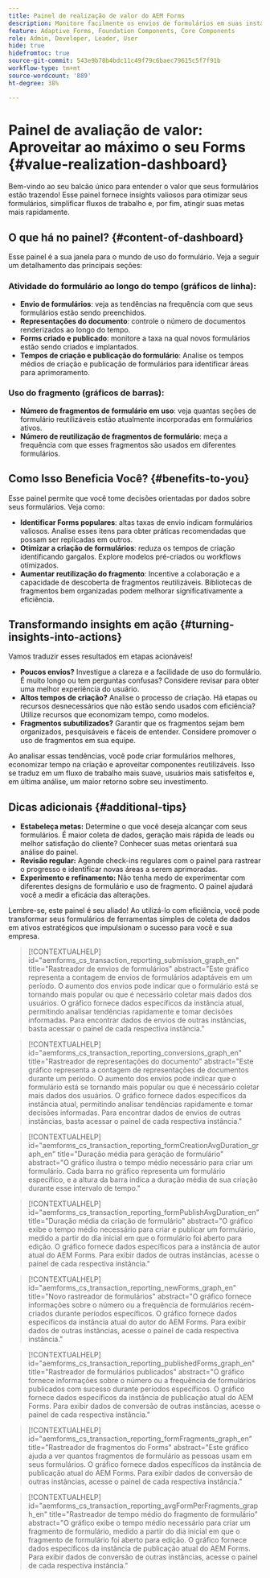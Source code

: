 ```yaml
---
title: Painel de realização de valor do AEM Forms
description: Monitore facilmente os envios de formulários em suas instâncias do AEM Forms com nosso painel de rastreamento intuitivo.
feature: Adaptive Forms, Foundation Components, Core Components
role: Admin, Developer, Leader, User
hide: true
hidefromtoc: true
source-git-commit: 543e9b78b4bdc11c49f79c6baec79615c5f7f91b
workflow-type: tm+mt
source-wordcount: '889'
ht-degree: 38%

---
```



# Painel de avaliação de valor: Aproveitar ao máximo o seu Forms {#value-realization-dashboard}

Bem-vindo ao seu balcão único para entender o valor que seus formulários estão trazendo! Esse painel fornece insights valiosos para otimizar seus formulários, simplificar fluxos de trabalho e, por fim, atingir suas metas mais rapidamente.

## O que há no painel? {#content-of-dashboard}

Esse painel é a sua janela para o mundo de uso do formulário. Veja a seguir um detalhamento das principais seções:

### Atividade do formulário ao longo do tempo (gráficos de linha):

* **Envio de formulários**: veja as tendências na frequência com que seus formulários estão sendo preenchidos.
* **Representações do documento**: controle o número de documentos renderizados ao longo do tempo.
* **Forms criado e publicado**: monitore a taxa na qual novos formulários estão sendo criados e implantados.
* **Tempos de criação e publicação do formulário**: Analise os tempos médios de criação e publicação de formulários para identificar áreas para aprimoramento.

### Uso do fragmento (gráficos de barras):

* **Número de fragmentos de formulário em uso**: veja quantas seções de formulário reutilizáveis estão atualmente incorporadas em formulários ativos.
* **Número de reutilização de fragmentos de formulário**: meça a frequência com que esses fragmentos são usados em diferentes formulários.


## Como Isso Beneficia Você? {#benefits-to-you}

Esse painel permite que você tome decisões orientadas por dados sobre seus formulários. Veja como:

* **Identificar Forms populares**: altas taxas de envio indicam formulários valiosos. Analise esses itens para obter práticas recomendadas que possam ser replicadas em outros.
* **Otimizar a criação de formulários**: reduza os tempos de criação identificando gargalos. Explore modelos pré-criados ou workflows otimizados.
* **Aumentar reutilização do fragmento**: Incentive a colaboração e a capacidade de descoberta de fragmentos reutilizáveis. Bibliotecas de fragmentos bem organizadas podem melhorar significativamente a eficiência.


## Transformando insights em ação {#turning-insights-into-actions}

Vamos traduzir esses resultados em etapas acionáveis!

* **Poucos envios?** Investigue a clareza e a facilidade de uso do formulário. É muito longo ou tem perguntas confusas? Considere revisar para obter uma melhor experiência do usuário.
* **Altos tempos de criação?** Analise o processo de criação. Há etapas ou recursos desnecessários que não estão sendo usados com eficiência? Utilize recursos que economizam tempo, como modelos.
* **Fragmentos subutilizados?** Garantir que os fragmentos sejam bem organizados, pesquisáveis e fáceis de entender. Considere promover o uso de fragmentos em sua equipe.

Ao analisar essas tendências, você pode criar formulários melhores, economizar tempo na criação e aproveitar componentes reutilizáveis. Isso se traduz em um fluxo de trabalho mais suave, usuários mais satisfeitos e, em última análise, um maior retorno sobre seu investimento.


## Dicas adicionais {#additional-tips}

* **Estabeleça metas:** Determine o que você deseja alcançar com seus formulários. É maior coleta de dados, geração mais rápida de leads ou melhor satisfação do cliente? Conhecer suas metas orientará sua análise do painel.
* **Revisão regular:** Agende check-ins regulares com o painel para rastrear o progresso e identificar novas áreas a serem aprimoradas.
* **Experimento e refinamento:** Não tenha medo de experimentar com diferentes designs de formulário e uso de fragmento. O painel ajudará você a medir a eficácia das alterações.

Lembre-se, este painel é seu aliado! Ao utilizá-lo com eficiência, você pode transformar seus formulários de ferramentas simples de coleta de dados em ativos estratégicos que impulsionam o sucesso para você e sua empresa.


>[!CONTEXTUALHELP]
>id="aemforms_cs_transaction_reporting_submission_graph_en"
>title="Rastreador de envios de formulários"
>abstract="Este gráfico representa a contagem de envios de formulários adaptáveis em um período. O aumento dos envios pode indicar que o formulário está se tornando mais popular ou que é necessário coletar mais dados dos usuários. O gráfico fornece dados específicos da instância atual, permitindo analisar tendências rapidamente e tomar decisões informadas. Para encontrar dados de envios de outras instâncias, basta acessar o painel de cada respectiva instância."

>[!CONTEXTUALHELP]
>id="aemforms_cs_transaction_reporting_conversions_graph_en"
>title="Rastreador de representações do documento"
>abstract="Este gráfico representa a contagem de representações de documentos durante um período. O aumento dos envios pode indicar que o formulário está se tornando mais popular ou que é necessário coletar mais dados dos usuários. O gráfico fornece dados específicos da instância atual, permitindo analisar tendências rapidamente e tomar decisões informadas. Para encontrar dados de envios de outras instâncias, basta acessar o painel de cada respectiva instância."

>[!CONTEXTUALHELP]
>id="aemforms_cs_transaction_reporting_formCreationAvgDuration_graph_en"
>title="Duração média para geração de formulário"
>abstract="O gráfico ilustra o tempo médio necessário para criar um formulário. Cada barra no gráfico representa um formulário específico, e a altura da barra indica a duração média de sua criação durante esse intervalo de tempo."

>[!CONTEXTUALHELP]
>id="aemforms_cs_transaction_reporting_formPublishAvgDuration_en"
>title="Duração média da criação de formulário"
>abstract="O gráfico exibe o tempo médio necessário para criar e publicar um formulário, medido a partir do dia inicial em que o formulário foi aberto para edição. O gráfico fornece dados específicos para a instância de autor atual do AEM Forms. Para exibir dados de outras instâncias, acesse o painel de cada respectiva instância."

>[!CONTEXTUALHELP]
>id="aemforms_cs_transaction_reporting_newForms_graph_en"
>title="Novo rastreador de formulários"
>abstract="O gráfico fornece informações sobre o número ou a frequência de formulários recém-criados durante períodos específicos. O gráfico fornece dados específicos da instância atual do autor do AEM Forms. Para exibir dados de outras instâncias, acesse o painel de cada respectiva instância."

>[!CONTEXTUALHELP]
>id="aemforms_cs_transaction_reporting_publishedForms_graph_en"
>title="Rastreador de formulários publicados"
>abstract="O gráfico fornece informações sobre o número ou a frequência de formulários publicados com sucesso durante períodos específicos. O gráfico fornece dados específicos da instância de publicação atual do AEM Forms. Para exibir dados de conversão de outras instâncias, acesse o painel de cada respectiva instância."

>[!CONTEXTUALHELP]
>id="aemforms_cs_transaction_reporting_formFragments_graph_en"
>title="Rastreador de fragmentos do Forms"
>abstract="Este gráfico ajuda a ver quantos fragmentos de formulário as pessoas usam em seus formulários. O gráfico fornece dados específicos da instância de publicação atual do AEM Forms. Para exibir dados de conversão de outras instâncias, acesse o painel de cada respectiva instância."

>[!CONTEXTUALHELP]
>id="aemforms_cs_transaction_reporting_avgFormPerFragments_graph_en"
>title="Rastreador de tempo médio do fragmento de formulário"
>abstract="O gráfico exibe o tempo médio necessário para criar um fragmento de formulário, medido a partir do dia inicial em que o fragmento de formulário foi aberto para edição. O gráfico fornece dados específicos da instância de publicação atual do AEM Forms. Para exibir dados de conversão de outras instâncias, acesse o painel de cada respectiva instância."